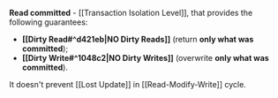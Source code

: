 **Read committed** - [[Transaction Isolation Level]], that provides the following guarantees:
- **[[Dirty Read#^d421eb|NO Dirty Reads]]** (return **only what was committed**);
- **[[Dirty Write#^1048c2|NO Dirty Writes]]** (overwrite **only what was committed**).

It doesn't prevent [[Lost Update]] in [[Read-Modify-Write]] cycle.
